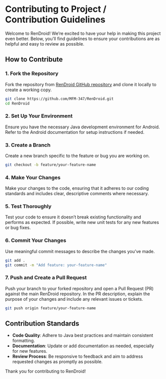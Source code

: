 # Contributing to Project / Contribution Guidelines

Welcome to RenDroid! We’re excited to have your help in making this project even better. Below, you'll find guidelines to ensure your contributions are as helpful and easy to review as possible.

## How to Contribute

### 1. Fork the Repository
Fork the repository from [RenDroid GitHub repository](https://github.com/MFM-347/RenDroid) and clone it locally to create a working copy.

```bash
git clone https://github.com/MFM-347/RenDroid.git
cd RenDroid
```

### 2. Set Up Your Environment
Ensure you have the necessary Java development environment for Android. Refer to the Android documentation for setup instructions if needed.

### 3. Create a Branch
Create a new branch specific to the feature or bug you are working on.

```bash
git checkout -b feature/your-feature-name
```

### 4. Make Your Changes
Make your changes to the code, ensuring that it adheres to our coding standards and includes clear, descriptive comments where necessary.

### 5. Test Thoroughly
Test your code to ensure it doesn’t break existing functionality and performs as expected. If possible, write new unit tests for any new features or bug fixes.

### 6. Commit Your Changes
Use meaningful commit messages to describe the changes you’ve made.

```bash
git add .
git commit -m "Add feature: your-feature-name"
```

### 7. Push and Create a Pull Request
Push your branch to your forked repository and open a Pull Request (PR) against the main RenDroid repository. In the PR description, explain the purpose of your changes and include any relevant issues or tickets.

```bash
git push origin feature/your-feature-name
```

## Contribution Standards

- **Code Quality**: Adhere to Java best practices and maintain consistent formatting.
- **Documentation**: Update or add documentation as needed, especially for new features.
- **Review Process**: Be responsive to feedback and aim to address requested changes as promptly as possible.

Thank you for contributing to RenDroid!